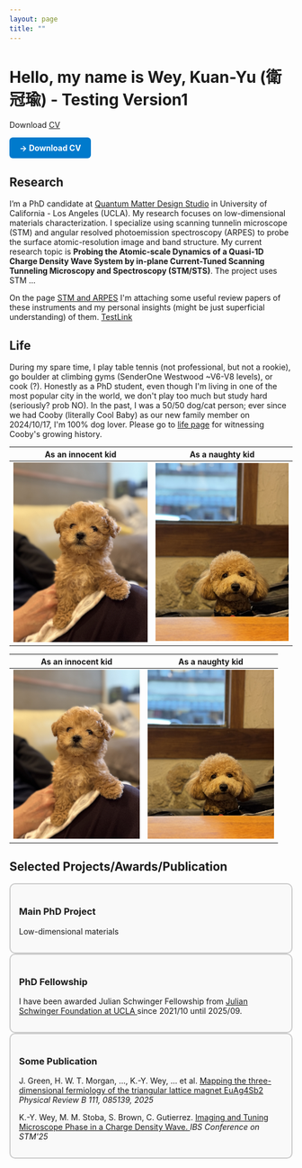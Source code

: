```yaml
---
layout: page 
title: ""  
---
```


# Hello, my name is Wey, Kuan-Yu (衛冠瑜) - Testing Version1

Download [CV](CV_Kuan-Yu-2025.pdf)

<a href="../CV_Kuan-Yu-2025.pdf" target="_blank" rel="noopener noreferrer"
   style="display:inline-block;
          padding:10px 18px;
          background:#007acc;
          color:#fff;
          text-decoration:none;
          border-radius:6px;
          font-weight:bold;">
  &#8594; Download CV
</a>
  
## Research

I’m a PhD candidate at [Quantum Matter Design Studio](https://sites.google.com/g.ucla.edu/quantum/) in University of California - Los Angeles (UCLA). 
My research focuses on low-dimensional materials characterization. I specialize using scanning tunnelin microscope (STM) and angular resolved photoemission spectroscopy (ARPES) to probe the surface atomic-resolution image and band structure. My current research topic is **Probing the Atomic-scale Dynamics of a Quasi-1D Charge Density Wave System by in-plane Current-Tuned Scanning Tunneling Microscopy and Spectroscopy (STM/STS)**. The project uses STM ... 

On the page [STM and ARPES](https://kywey.github.io/Instrument_intro/) I'm attaching some useful review papers of these instruments and my personal insights (might be just superficial understanding) of them.
[TestLink](Instrument_intro.md)

## Life
During my spare time, I play table tennis (not professional, but not a rookie), go boulder at climbing gyms (SenderOne Westwood ~V6-V8 levels), or cook (?). Honestly as a PhD student, even though I'm living in one of the most popular city in the world, we don't play too much but study hard (seriously? prob NO). In the past, I was a 50/50 dog/cat person; ever since we had Cooby (literally Cool Baby) as our new family member on 2024/10/17, I'm 100% dog lover. Please go to [life page](life.md) for witnessing Cooby's growing history.

<!-- <img src="Photos/Cooby-2024-12-31.jpg" alt="2.5 Months Old!" width="200"> -->
<!-- <img src="images/battery.png" alt="Battery Example" width="200"> -->

As an innocent kid             |  As a naughty kid
:-------------------------:|:-------------------------:
![1](/Photos/Cooby-2024-12-31.jpg)  |  ![2](/Photos/Cooby-2025-07-11.jpg)

As an innocent kid             |  As a naughty kid
:-------------------------:|:-------------------------:
<img src="/Photos/Cooby-2024-12-31.jpg" height="300"/> | <img src="/Photos/Cooby-2025-07-11.jpg" height="300"/>

## Selected Projects/Awards/Publication
<div style="border: 2px solid #ccc; border-radius: 10px; padding: 15px; background-color: #f9f9f9;">
  <h3>Main PhD Project</h3>
  <p>Low-dimensional materials</p>
  
</div>

<!-- <p>Go to <a href="https://www.google.com">Google</a>.</p> -->
<!-- <p><a href="B.md">Go to B page</a></p> -->

<div style="border: 2px solid #ccc; border-radius: 10px; padding: 15px; background-color: #f9f9f9;">
  <h3>PhD Fellowship</h3>
  <p>I have been awarded Julian Schwinger Fellowship from <a href="https://www.schwingerfellowship.pa.ucla.edu"> Julian Schwinger Foundation at UCLA </a> since 2021/10 until 2025/09. </p>
</div>

<div style="border: 2px solid #ccc; border-radius: 10px; padding: 15px; background-color: #f9f9f9;">
  <h3>Some Publication</h3>
  <p>J. Green, H. W. T. Morgan, ..., K.-Y. Wey, ... et al. <a href="https://journals.aps.org/prb/abstract/10.1103/PhysRevB.111.085139" > Mapping the three-dimensional fermiology of the triangular lattice magnet EuAg4⁢Sb2 </a> <em>Physical Review B 111, 085139, 2025</em> </p>
  <p>K.-Y. Wey, M. M. Stoba, S. Brown, C. Gutierrez. <a href="https://stm25.org/index.php?GP=program/pag" > Imaging and Tuning Microscope Phase in a Charge Density Wave. </a> <em>IBS Conference on STM'25</em> </p>
</div> 
